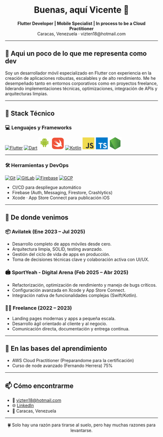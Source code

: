<h1 align="center">Buenas, aquí Vicente 👋</h1>

<p align="center">
  <strong>Flutter Developer | Mobile Specialist | In process to be a Cloud Practitioner</strong><br/>
  Caracas, Venezuela · vizten18@hotmail.com
</p>

---

## 🚀 Aqui un poco de lo que me representa como dev

Soy un desarrollador móvil especializado en Flutter con experiencia en la creación de aplicaciones robustas, escalables y de alto rendimiento. Me he desempeñado tanto en entornos corporativos como en proyectos freelance, liderando implementaciones técnicas, optimizaciones, integración de APIs y arquitecturas limpias.

---

## 🧠 Stack Técnico

### 💻 Lenguajes y Frameworks

<p align="left">
  <a href="https://flutter.dev" target="_blank"><img src="https://www.vectorlogo.zone/logos/flutterio/flutterio-icon.svg" alt="Flutter" width="40" height="40"/></a>
  <a href="https://dart.dev" target="_blank"><img src="https://www.vectorlogo.zone/logos/dartlang/dartlang-icon.svg" alt="Dart" width="40" height="40"/></a>
  <a href="https://developer.android.com" target="_blank"><img src="https://raw.githubusercontent.com/devicons/devicon/master/icons/android/android-original-wordmark.svg" alt="Android" width="40" height="40"/></a>
  <a href="https://developer.apple.com/swift/" target="_blank"><img src="https://raw.githubusercontent.com/devicons/devicon/master/icons/swift/swift-original.svg" alt="Swift" width="40" height="40"/></a>
  <a href="https://kotlinlang.org" target="_blank"><img src="https://www.vectorlogo.zone/logos/kotlinlang/kotlinlang-icon.svg" alt="Kotlin" width="40" height="40"/></a>
  <a href="https://developer.mozilla.org/en-US/docs/Web/JavaScript" target="_blank"><img src="https://raw.githubusercontent.com/devicons/devicon/master/icons/javascript/javascript-original.svg" alt="JavaScript" width="40" height="40"/></a>
  <a href="https://www.typescriptlang.org/" target="_blank"><img src="https://raw.githubusercontent.com/devicons/devicon/master/icons/typescript/typescript-original.svg" alt="TypeScript" width="40" height="40"/></a>
  <a href="https://nodejs.org/" target="_blank"><img src="https://raw.githubusercontent.com/devicons/devicon/master/icons/nodejs/nodejs-original.svg" alt="Node.js" width="40" height="40"/></a>
</p>

---

### 🛠️ Herramientas y DevOps

<p align="left">
  <a href="https://git-scm.com/" target="_blank"><img src="https://www.vectorlogo.zone/logos/git-scm/git-scm-icon.svg" alt="Git" width="40" height="40"/></a>
  <a href="https://about.gitlab.com/" target="_blank"><img src="https://www.vectorlogo.zone/logos/gitlab/gitlab-icon.svg" alt="GitLab" width="40" height="40"/></a>
  <a href="https://firebase.google.com/" target="_blank"><img src="https://www.vectorlogo.zone/logos/firebase/firebase-icon.svg" alt="Firebase" width="40" height="40"/></a>
  <a href="https://cloud.google.com/" target="_blank"><img src="https://www.vectorlogo.zone/logos/google_cloud/google_cloud-icon.svg" alt="GCP" width="40" height="40"/></a>
</p>

- CI/CD para despliegue automático
- Firebase (Auth, Messaging, Firestore, Crashlytics)
- Xcode · App Store Connect para publicación iOS

---

## 📱 De donde venimos

### 📦 **Avilatek** (Ene 2023 – Jul 2025)
- Desarrollo completo de apps móviles desde cero.
- Arquitectura limpia, SOLID, testing avanzado.
- Gestión del ciclo de vida de apps en producción.
- Toma de decisiones técnicas clave y colaboración activa con UI/UX.

### 🏟️ **SportYeah - Digital Arena** (Feb 2025 – Abr 2025)
- Refactorización, optimización de rendimiento y manejo de bugs críticos.
- Configuración avanzada en Xcode y App Store Connect.
- Integración nativa de funcionalidades complejas (Swift/Kotlin).

### 🧑‍💻 **Freelance** (2022 – 2023)
- Landing pages modernas y apps a pequeña escala.
- Desarrollo ágil orientado al cliente y al negocio.
- Comunicación directa, documentación y entrega continua.

---

## 🌱 En las bases del aprendimiento
- AWS Cloud Practitioner (Preparandome para la certificación)
- Curso de node avanzado (Fernando Herrera) 75%

---

## 📫 Cómo encontrarme

- 📧 vizten18@hotmail.com  
- 🌐 [LinkedIn](https://www.linkedin.com/in/vicente-herrera-371175234)  
- 📍 Caracas, Venezuela

---

<p align="center">
🍀 Solo hay una razón para tirarse al suelo, pero hay muchas razones para levantarse.
</p>
